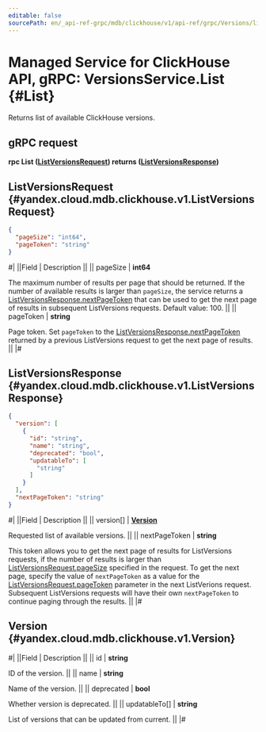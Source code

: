```yaml
---
editable: false
sourcePath: en/_api-ref-grpc/mdb/clickhouse/v1/api-ref/grpc/Versions/list.md
---
```


# Managed Service for ClickHouse API, gRPC: VersionsService.List {#List}

Returns list of available ClickHouse versions.

## gRPC request

**rpc List ([ListVersionsRequest](#yandex.cloud.mdb.clickhouse.v1.ListVersionsRequest)) returns ([ListVersionsResponse](#yandex.cloud.mdb.clickhouse.v1.ListVersionsResponse))**

## ListVersionsRequest {#yandex.cloud.mdb.clickhouse.v1.ListVersionsRequest}

```json
{
  "pageSize": "int64",
  "pageToken": "string"
}
```

#|
||Field | Description ||
|| pageSize | **int64**

The maximum number of results per page that should be returned. If the number of available
results is larger than `pageSize`, the service returns a [ListVersionsResponse.nextPageToken](#yandex.cloud.mdb.clickhouse.v1.ListVersionsResponse) that can be used
to get the next page of results in subsequent ListVersions requests.
Default value: 100. ||
|| pageToken | **string**

Page token. Set `pageToken` to the [ListVersionsResponse.nextPageToken](#yandex.cloud.mdb.clickhouse.v1.ListVersionsResponse) returned by a previous ListVersions
request to get the next page of results. ||
|#

## ListVersionsResponse {#yandex.cloud.mdb.clickhouse.v1.ListVersionsResponse}

```json
{
  "version": [
    {
      "id": "string",
      "name": "string",
      "deprecated": "bool",
      "updatableTo": [
        "string"
      ]
    }
  ],
  "nextPageToken": "string"
}
```

#|
||Field | Description ||
|| version[] | **[Version](#yandex.cloud.mdb.clickhouse.v1.Version)**

Requested list of available versions. ||
|| nextPageToken | **string**

This token allows you to get the next page of results for ListVersions requests,
if the number of results is larger than [ListVersionsRequest.pageSize](#yandex.cloud.mdb.clickhouse.v1.ListVersionsRequest) specified in the request.
To get the next page, specify the value of `nextPageToken` as a value for
the [ListVersionsRequest.pageToken](#yandex.cloud.mdb.clickhouse.v1.ListVersionsRequest) parameter in the next ListVerions request. Subsequent ListVersions
requests will have their own `nextPageToken` to continue paging through the results. ||
|#

## Version {#yandex.cloud.mdb.clickhouse.v1.Version}

#|
||Field | Description ||
|| id | **string**

ID of the version. ||
|| name | **string**

Name of the version. ||
|| deprecated | **bool**

Whether version is deprecated. ||
|| updatableTo[] | **string**

List of versions that can be updated from current. ||
|#